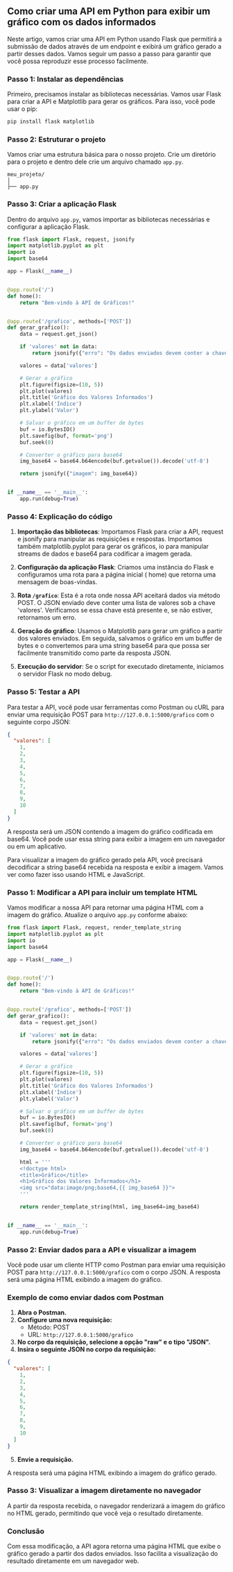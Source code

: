 ## Como criar uma API em Python para exibir um gráfico com os dados informados

Neste artigo, vamos criar uma API em Python usando Flask que permitirá a submissão de dados através de um endpoint e
exibirá um gráfico gerado a partir desses dados. Vamos seguir um passo a passo para garantir que você possa reproduzir
esse processo facilmente.

### Passo 1: Instalar as dependências

Primeiro, precisamos instalar as bibliotecas necessárias. Vamos usar Flask para criar a API e Matplotlib para gerar os
gráficos. Para isso, você pode usar o pip:

```bash
pip install flask matplotlib
```

### Passo 2: Estruturar o projeto

Vamos criar uma estrutura básica para o nosso projeto. Crie um diretório para o projeto e dentro dele crie um arquivo
chamado `app.py`.

```
meu_projeto/
│
├── app.py
```

### Passo 3: Criar a aplicação Flask

Dentro do arquivo `app.py`, vamos importar as bibliotecas necessárias e configurar a aplicação Flask.

```python
from flask import Flask, request, jsonify
import matplotlib.pyplot as plt
import io
import base64

app = Flask(__name__)


@app.route('/')
def home():
    return "Bem-vindo à API de Gráficos!"


@app.route('/grafico', methods=['POST'])
def gerar_grafico():
    data = request.get_json()

    if 'valores' not in data:
        return jsonify({"erro": "Os dados enviados devem conter a chave 'valores'."}), 400

    valores = data['valores']

    # Gerar o gráfico
    plt.figure(figsize=(10, 5))
    plt.plot(valores)
    plt.title('Gráfico dos Valores Informados')
    plt.xlabel('Índice')
    plt.ylabel('Valor')

    # Salvar o gráfico em um buffer de bytes
    buf = io.BytesIO()
    plt.savefig(buf, format='png')
    buf.seek(0)

    # Converter o gráfico para base64
    img_base64 = base64.b64encode(buf.getvalue()).decode('utf-8')

    return jsonify({"imagem": img_base64})


if __name__ == '__main__':
    app.run(debug=True)
```

### Passo 4: Explicação do código

1. **Importação das bibliotecas**: Importamos Flask para criar a API, request e jsonify para manipular as requisições e
   respostas. Importamos também matplotlib.pyplot para gerar os gráficos, io para manipular streams de dados e base64
   para codificar a imagem gerada.

2. **Configuração da aplicação Flask**: Criamos uma instância do Flask e configuramos uma rota para a página inicial (
   home) que retorna uma mensagem de boas-vindas.

3. **Rota `/grafico`**: Esta é a rota onde nossa API aceitará dados via método POST. O JSON enviado deve conter uma
   lista de valores sob a chave 'valores'. Verificamos se essa chave está presente e, se não estiver, retornamos um
   erro.

4. **Geração do gráfico**: Usamos o Matplotlib para gerar um gráfico a partir dos valores enviados. Em seguida, salvamos
   o gráfico em um buffer de bytes e o convertemos para uma string base64 para que possa ser facilmente transmitido como
   parte da resposta JSON.

5. **Execução do servidor**: Se o script for executado diretamente, iniciamos o servidor Flask no modo debug.

### Passo 5: Testar a API

Para testar a API, você pode usar ferramentas como Postman ou cURL para enviar uma requisição POST
para `http://127.0.0.1:5000/grafico` com o seguinte corpo JSON:

```json
{
  "valores": [
    1,
    2,
    3,
    4,
    5,
    6,
    7,
    8,
    9,
    10
  ]
}
```

A resposta será um JSON contendo a imagem do gráfico codificada em base64. Você pode usar essa string para exibir a
imagem em um navegador ou em um aplicativo.

Para visualizar a imagem do gráfico gerado pela API, você precisará decodificar a string base64 recebida na resposta e
exibir a imagem. Vamos ver como fazer isso usando HTML e JavaScript.

### Passo 1: Modificar a API para incluir um template HTML

Vamos modificar a nossa API para retornar uma página HTML com a imagem do gráfico. Atualize o arquivo `app.py` conforme
abaixo:

```python
from flask import Flask, request, render_template_string
import matplotlib.pyplot as plt
import io
import base64

app = Flask(__name__)


@app.route('/')
def home():
    return "Bem-vindo à API de Gráficos!"


@app.route('/grafico', methods=['POST'])
def gerar_grafico():
    data = request.get_json()

    if 'valores' not in data:
        return jsonify({"erro": "Os dados enviados devem conter a chave 'valores'."}), 400

    valores = data['valores']

    # Gerar o gráfico
    plt.figure(figsize=(10, 5))
    plt.plot(valores)
    plt.title('Gráfico dos Valores Informados')
    plt.xlabel('Índice')
    plt.ylabel('Valor')

    # Salvar o gráfico em um buffer de bytes
    buf = io.BytesIO()
    plt.savefig(buf, format='png')
    buf.seek(0)

    # Converter o gráfico para base64
    img_base64 = base64.b64encode(buf.getvalue()).decode('utf-8')

    html = '''
    <!doctype html>
    <title>Gráfico</title>
    <h1>Gráfico dos Valores Informados</h1>
    <img src="data:image/png;base64,{{ img_base64 }}">
    '''

    return render_template_string(html, img_base64=img_base64)


if __name__ == '__main__':
    app.run(debug=True)
```

### Passo 2: Enviar dados para a API e visualizar a imagem

Você pode usar um cliente HTTP como Postman para enviar uma requisição POST para `http://127.0.0.1:5000/grafico` com o
corpo JSON. A resposta será uma página HTML exibindo a imagem do gráfico.

### Exemplo de como enviar dados com Postman

1. **Abra o Postman.**
2. **Configure uma nova requisição:**
    - Método: POST
    - URL: `http://127.0.0.1:5000/grafico`
3. **No corpo da requisição, selecione a opção "raw" e o tipo "JSON".**
4. **Insira o seguinte JSON no corpo da requisição:**

```json
{
  "valores": [
    1,
    2,
    3,
    4,
    5,
    6,
    7,
    8,
    9,
    10
  ]
}
```

5. **Envie a requisição.**

A resposta será uma página HTML exibindo a imagem do gráfico gerado.

### Passo 3: Visualizar a imagem diretamente no navegador

A partir da resposta recebida, o navegador renderizará a imagem do gráfico no HTML gerado, permitindo que você veja o
resultado diretamente.

### Conclusão

Com essa modificação, a API agora retorna uma página HTML que exibe o gráfico gerado a partir dos dados enviados. Isso
facilita a visualização do resultado diretamente em um navegador web.